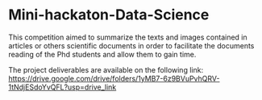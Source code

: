# Mini-hackaton-Data-Science
This competition aimed to summarize the texts and images contained in articles or others scientific documents in order to facilitate the documents reading of the Phd students and allow them to gain time.

The project deliverables are available on the following link:
https://drive.google.com/drive/folders/1yMB7-6z9BVuPvhQRV-1tNdjESdoYvQFL?usp=drive_link
